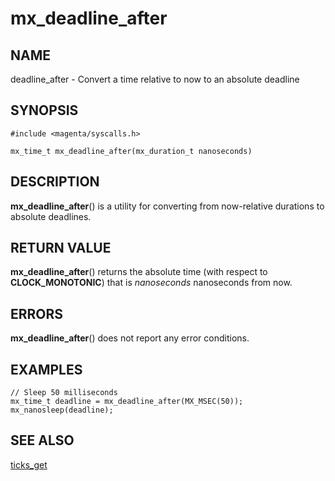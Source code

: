 # mx_deadline_after

## NAME

deadline_after - Convert a time relative to now to an absolute deadline

## SYNOPSIS

```
#include <magenta/syscalls.h>

mx_time_t mx_deadline_after(mx_duration_t nanoseconds)
```

## DESCRIPTION

**mx_deadline_after**() is a utility for converting from now-relative durations
to absolute deadlines.

## RETURN VALUE

**mx_deadline_after**() returns the absolute time (with respect to **CLOCK_MONOTONIC**)
that is *nanoseconds* nanoseconds from now.

## ERRORS

**mx_deadline_after**() does not report any error conditions.

## EXAMPLES

```
// Sleep 50 milliseconds
mx_time_t deadline = mx_deadline_after(MX_MSEC(50));
mx_nanosleep(deadline);
```

## SEE ALSO

[ticks_get](ticks_get.md)
